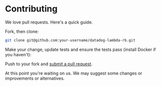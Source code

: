 # Contributing

We love pull requests. Here's a quick guide.

Fork, then clone:

```bash
git clone git@github.com:your-username/datadog-lambda-rb.git
```

Make your change, update tests and ensure the tests pass (install Docker if you haven't):

Push to your fork and [submit a pull request][pr].

[pr]: https://github.com/your-username/datadog-lambda-rb/compare/DataDog:main...main

At this point you're waiting on us. We may suggest some changes or improvements or alternatives.
